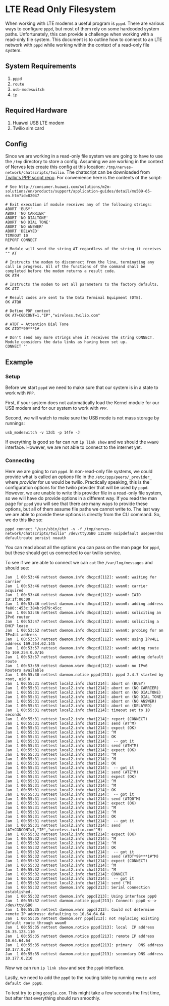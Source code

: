 # LTE Read Only Filesystem

When working with LTE modems a useful program is `pppd`. There are various ways to configure `pppd`,
but most of them rely on some hardcoded system paths. Unfortunately, this can provide a challenge
when working with a read-only file system. This document is to outline how to connect to an LTE
network with `pppd` while working within the context of a read-only file system.

## System Requirements

1. `pppd`
1. `route`
1. `usb-modeswitch`
1. `ip`

## Required Hardware

1. Huawei USB LTE modem
1. Twilio sim card

## Config

Since we are working in a read-only file system we are going to have to use the `/tmp` directory
to store a config. Assuming we are working in the context of Nerves lets create this config at
this location: `/tmp/nerves-network/chatscripts/twilio`. The chatscript can be downloaded from
[Twilio's PPP script repo](https://github.com/twilio/wireless-ppp-scripts). For convenience
here is the contents of the script:

```
# See http://consumer.huawei.com/solutions/m2m-solutions/en/products/support/application-guides/detail/mu509-65-en.htm?id=82047

# Exit execution if module receives any of the following strings:
ABORT 'BUSY'
ABORT 'NO CARRIER'
ABORT 'NO DIALTONE'
ABORT 'NO DIAL TONE'
ABORT 'NO ANSWER'
ABORT 'DELAYED'
TIMEOUT 10
REPORT CONNECT

# Module will send the string AT regardless of the string it receives
"" AT

# Instructs the modem to disconnect from the line, terminating any call in progress. All of the functions of the command shall be completed before the modem returns a result code.
OK ATH

# Instructs the modem to set all parameters to the factory defaults.
OK ATZ

# Result codes are sent to the Data Terminal Equipment (DTE).
OK ATQ0

# Define PDP context
OK AT+CGDCONT=1,"IP","wireless.twilio.com"

# ATDT = Attention Dial Tone
OK ATDT*99***1#

# Don't send any more strings when it receives the string CONNECT. Module considers the data links as having been set up.
CONNECT ''
```

## Example

### Setup

Before we start `pppd` we need to make sure that our system is in a state to work with `PPP`.

First, if your system does not automatically load the Kernel module for our USB modem and for
our system to work with `PPP`.

Second, we will watch to make sure the USB mode is not mass storage by runnings:

```
usb_modeswitch -v 12d1 -p 14fe -J
```

If everything is good so far can run `ip link show` and we should the `wwan0` interface. However, we are not
able to connect to the internet yet.

### Connecting

Here we are going to run `pppd`. In non-read-only file systems, we could provide what is called an _options_
file in the `/etc/ppp/peers/_provider_` where _provider_ for us would be twilio. Practically speaking, this
is the configuration options for the twilio provider that will be used by `pppd`. However, we are unable to
write this provider file in a read-only file system, so we will have do provide options in a different way.
If you read the man page for `pppd` you will see that there are many ways to provide these options, but all
of them assume file paths we cannot write to. The last way we are able to provide these options is directly
from the CLI command. So, we do this like so:

```
pppd connect "/usr/sbin/chat -v -f /tmp/nerves-network/chatscripts/twilio" /dev/ttyUSB0 115200 noipdefault usepeerdns defaultroute persist noauth
```

You can read about all the options you can pass on the man page for `pppd`, but these should get us connected
to our twilio service.

To see if we are able to connect we can `cat` the `/var/log/messages` and should see:

```
Jan  1 00:53:46 nettest daemon.info dhcpcd[112]: wwan0: waiting for carrier
Jan  1 00:53:46 nettest daemon.info dhcpcd[112]: wwan0: carrier acquired
Jan  1 00:53:46 nettest daemon.info dhcpcd[112]: wwan0: IAID 10:1f:00:00
Jan  1 00:53:46 nettest daemon.info dhcpcd[112]: wwan0: adding address fe80::453c:384b:9d79:45cc
Jan  1 00:53:46 nettest daemon.info dhcpcd[112]: wwan0: soliciting an IPv6 router
Jan  1 00:53:47 nettest daemon.info dhcpcd[112]: wwan0: soliciting a DHCP lease
Jan  1 00:53:52 nettest daemon.info dhcpcd[112]: wwan0: probing for an IPv4LL address
Jan  1 00:53:57 nettest daemon.info dhcpcd[112]: wwan0: using IPv4LL address 169.254.62.145
Jan  1 00:53:57 nettest daemon.info dhcpcd[112]: wwan0: adding route to 169.254.0.0/16
Jan  1 00:53:57 nettest daemon.info dhcpcd[112]: wwan0: adding default route
Jan  1 00:53:59 nettest daemon.warn dhcpcd[112]: wwan0: no IPv6 Routers available
Jan  1 00:55:30 nettest daemon.notice pppd[213]: pppd 2.4.7 started by root, uid 0
Jan  1 00:55:31 nettest local2.info chat[214]: abort on (BUSY)
Jan  1 00:55:31 nettest local2.info chat[214]: abort on (NO CARRIER)
Jan  1 00:55:31 nettest local2.info chat[214]: abort on (NO DIALTONE)
Jan  1 00:55:31 nettest local2.info chat[214]: abort on (NO DIAL TONE)
Jan  1 00:55:31 nettest local2.info chat[214]: abort on (NO ANSWER)
Jan  1 00:55:31 nettest local2.info chat[214]: abort on (DELAYED)
Jan  1 00:55:31 nettest local2.info chat[214]: timeout set to 10 seconds
Jan  1 00:55:31 nettest local2.info chat[214]: report (CONNECT)
Jan  1 00:55:31 nettest local2.info chat[214]: send (AT^M)
Jan  1 00:55:31 nettest local2.info chat[214]: expect (OK)
Jan  1 00:55:31 nettest local2.info chat[214]: ^M
Jan  1 00:55:31 nettest local2.info chat[214]: OK
Jan  1 00:55:31 nettest local2.info chat[214]:  -- got it
Jan  1 00:55:31 nettest local2.info chat[214]: send (ATH^M)
Jan  1 00:55:31 nettest local2.info chat[214]: expect (OK)
Jan  1 00:55:31 nettest local2.info chat[214]: ^M
Jan  1 00:55:31 nettest local2.info chat[214]: ^M
Jan  1 00:55:31 nettest local2.info chat[214]: OK
Jan  1 00:55:31 nettest local2.info chat[214]:  -- got it
Jan  1 00:55:31 nettest local2.info chat[214]: send (ATZ^M)
Jan  1 00:55:31 nettest local2.info chat[214]: expect (OK)
Jan  1 00:55:31 nettest local2.info chat[214]: ^M
Jan  1 00:55:31 nettest local2.info chat[214]: ^M
Jan  1 00:55:31 nettest local2.info chat[214]: OK
Jan  1 00:55:31 nettest local2.info chat[214]:  -- got it
Jan  1 00:55:31 nettest local2.info chat[214]: send (ATQ0^M)
Jan  1 00:55:31 nettest local2.info chat[214]: expect (OK)
Jan  1 00:55:31 nettest local2.info chat[214]: ^M
Jan  1 00:55:31 nettest local2.info chat[214]: ^M
Jan  1 00:55:31 nettest local2.info chat[214]: OK
Jan  1 00:55:31 nettest local2.info chat[214]:  -- got it
Jan  1 00:55:31 nettest local2.info chat[214]: send (AT+CGDCONT=1,"IP","wireless.twilio.com"^M)
Jan  1 00:55:32 nettest local2.info chat[214]: expect (OK)
Jan  1 00:55:32 nettest local2.info chat[214]: ^M
Jan  1 00:55:32 nettest local2.info chat[214]: ^M
Jan  1 00:55:32 nettest local2.info chat[214]: OK
Jan  1 00:55:32 nettest local2.info chat[214]:  -- got it
Jan  1 00:55:32 nettest local2.info chat[214]: send (ATDT*99***1#^M)
Jan  1 00:55:32 nettest local2.info chat[214]: expect (CONNECT)
Jan  1 00:55:32 nettest local2.info chat[214]: ^M
Jan  1 00:55:32 nettest local2.info chat[214]: ^M
Jan  1 00:55:32 nettest local2.info chat[214]: CONNECT
Jan  1 00:55:32 nettest local2.info chat[214]:  -- got it
Jan  1 00:55:32 nettest local2.info chat[214]: send (^M)
Jan  1 00:55:32 nettest daemon.info pppd[213]: Serial connection established.
Jan  1 00:55:32 nettest daemon.info pppd[213]: Using interface ppp0
Jan  1 00:55:32 nettest daemon.notice pppd[213]: Connect: ppp0 <--> /dev/ttyUSB0
Jan  1 00:55:35 nettest daemon.warn pppd[213]: Could not determine remote IP address: defaulting to 10.64.64.64
Jan  1 00:55:35 nettest daemon.err pppd[213]: not replacing existing default route through wwan0
Jan  1 00:55:35 nettest daemon.notice pppd[213]: local  IP address 26.35.123.110
Jan  1 00:55:35 nettest daemon.notice pppd[213]: remote IP address 10.64.64.64
Jan  1 00:55:35 nettest daemon.notice pppd[213]: primary   DNS address 10.177.0.34
Jan  1 00:55:35 nettest daemon.notice pppd[213]: secondary DNS address 10.177.0.210
```

Now we can run `ip link show` and see the `ppp0` interface.

Lastly, we need to add the `ppp0` to the routing table by running `route add default dev ppp0`.

To test try to ping `google.com`. This might take a few seconds the first time,
but after that everything should run smoothly.

